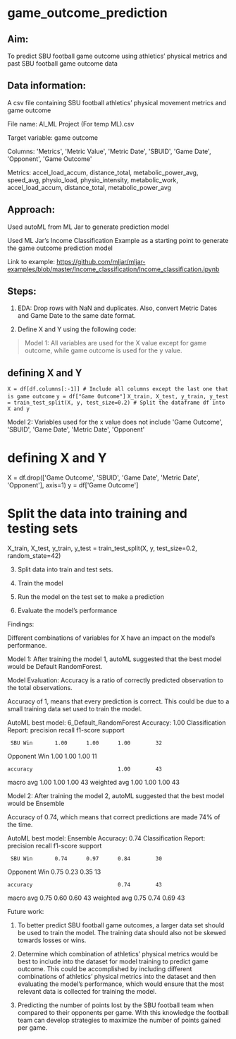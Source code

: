 # game_outcome_prediction
 
## Aim: 
To predict SBU football game outcome using athletics’ physical metrics and past SBU football game outcome data

## Data information:
A csv file containing SBU football athletics’ physical movement metrics and game outcome 

File name: AI_ML Project (For temp ML).csv

Target variable: game outcome

Columns: 'Metrics', 'Metric Value', 'Metric Date', 'SBUID', 'Game Date', 'Opponent', 'Game Outcome'

Metrics: accel_load_accum, distance_total, metabolic_power_avg, speed_avg,  physio_load, physio_intensity, metabolic_work, accel_load_accum, distance_total, metabolic_power_avg

## Approach:
Used autoML from ML Jar to generate prediction model

Used ML Jar’s Income Classification Example as a starting point to generate the game outcome prediction model 

Link to example:
https://github.com/mljar/mljar-examples/blob/master/Income_classification/Income_classification.ipynb

## Steps:

1. EDA:  Drop rows with NaN and duplicates. Also, convert Metric Dates and Game Date to the same date format.

2. Define X and Y using the following code:

> Model 1:  All variables are used for the X value except for game outcome, while game outcome is used for the y value.

## defining X and Y
`X = df[df.columns[:-1]] # Include all columns except the last one that is game outcome`
`y = df["Game Outcome"]`
`X_train, X_test, y_train, y_test = train_test_split(X, y, test_size=0.2) # Split the dataframe df into X and y`


Model 2: Variables used for the x value does not include 'Game Outcome', 'SBUID', 'Game Date', 'Metric Date', 'Opponent'

# defining X and Y
X = df.drop(['Game Outcome', 'SBUID', 'Game Date', 'Metric Date', 'Opponent'], axis=1)
y = df['Game Outcome']
# Split the data into training and testing sets
X_train, X_test, y_train, y_test = train_test_split(X, y, test_size=0.2, random_state=42)


3. Split data into train and test sets.  

4. Train the model 

5. Run the model on the test set to make a prediction

6. Evaluate the model’s performance


Findings: 

Different combinations of variables for X have an impact on the model’s performance. 

Model 1:
After training the model 1, autoML suggested that the best model would be Default RandomForest.

Model Evaluation:
Accuracy is a ratio of correctly predicted observation to the total observations.

Accuracy of 1, means that every prediction is correct.  This could be due to a small training data set used to train the model.  


AutoML best model: 6_Default_RandomForest
Accuracy: 1.00
Classification Report:
              precision    recall  f1-score   support

     SBU Win       1.00      1.00      1.00        32
Opponent Win       1.00      1.00      1.00        11

    accuracy                           1.00        43
   macro avg       1.00      1.00      1.00        43
weighted avg       1.00      1.00      1.00        43



Model 2:
After training the model 2, autoML suggested that the best model would be Ensemble

Accuracy of 0.74, which means that correct predictions are made 74% of the time.


AutoML best model: Ensemble
Accuracy: 0.74
Classification Report:
              precision    recall  f1-score   support

     SBU Win       0.74      0.97      0.84        30
Opponent Win       0.75      0.23      0.35        13

    accuracy                           0.74        43
   macro avg       0.75      0.60      0.60        43
weighted avg       0.75      0.74      0.69        43



Future work:
1. To better predict SBU football game outcomes, a larger data set should be used to train the model. The training data should also not be skewed towards losses or wins.  

2. Determine which combination of athletics’ physical metrics would be best to include into the dataset for model training to predict game outcome. This could be accomplished by including different combinations of athletics’ physical metrics into the dataset and then evaluating the model’s performance, which would ensure that the most relevant data is collected for training the model.

3. Predicting the number of points lost by the SBU football team when compared to their opponents per game. With this knowledge the football team can develop strategies to maximize the number of points gained per game.

